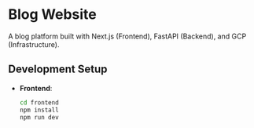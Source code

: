 # Blog Website

A blog platform built with Next.js (Frontend), FastAPI (Backend), and GCP (Infrastructure).

## Development Setup

- **Frontend**:
  ```bash
  cd frontend
  npm install
  npm run dev
